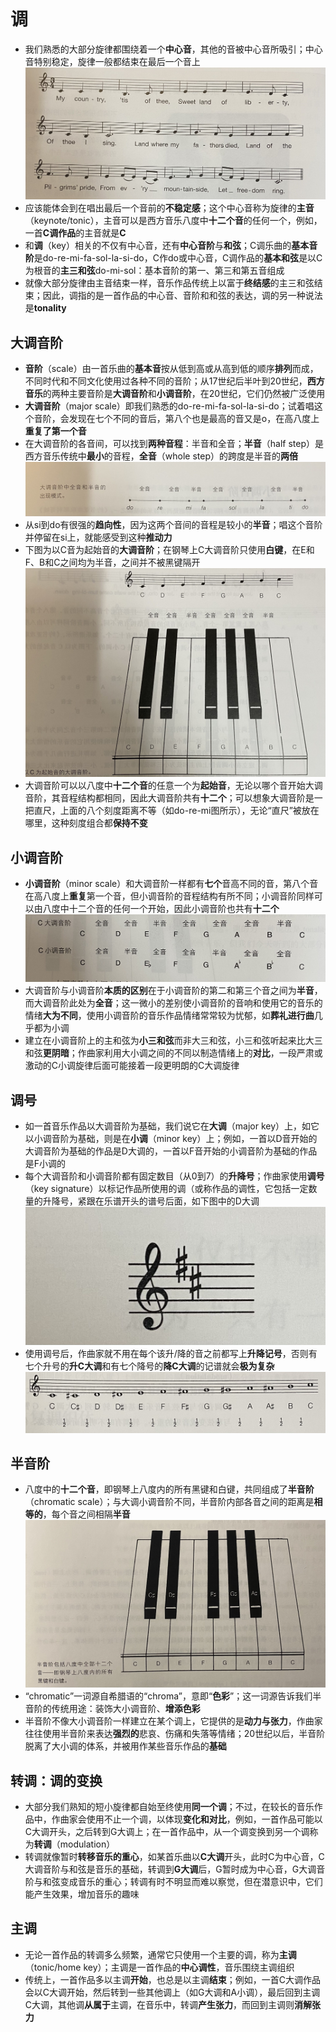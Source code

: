 # 调
* 我们熟悉的大部分旋律都围绕着一个**中心音**，其他的音被中心音所吸引；中心音特别稳定，旋律一般都结束在最后一个音上
![](images/美国3.jpg)
* 应该能体会到在唱出最后一个音前的**不稳定感**；这个中心音称为旋律的**主音**（keynote/tonic），主音可以是西方音乐八度中**十二个音**的任何一个，例如，一首**C调作品**的主音就是**C**
* 和**调**（key）相关的不仅有中心音，还有**中心音阶**与**和弦**；C调乐曲的**基本音阶**是do-re-mi-fa-sol-la-si-do，C作do或中心音，C调作品的**基本和弦**是以C为根音的**主三和弦**do-mi-sol：基本音阶的第一、第三和第五音组成
* 就像大部分旋律由主音结束一样，音乐作品传统上以富于**终结感**的主三和弦结束；因此，调指的是一首作品的中心音、音阶和和弦的表达，调的另一种说法是**tonality**
## 大调音阶
* **音阶**（scale）由一首乐曲的**基本音**按从低到高或从高到低的顺序**排列**而成，不同时代和不同文化使用过各种不同的音阶；从17世纪后半叶到20世纪，**西方音乐**的两种主要音阶是**大调音阶**和**小调音阶**，在20世纪，它们仍然被广泛使用
* **大调音阶**（major scale）即我们熟悉的do-re-mi-fa-sol-la-si-do；试着唱这个音阶，会发现在七个不同的音后，第八个也是最高的音又是o，在高八度上**重复了第一个音**
* 在大调音阶的各音间，可以找到**两种音程**：半音和全音；**半音**（half step）是西方音乐传统中**最小**的音程，**全音**（whole step）的跨度是半音的**两倍**
![](images/半音.jpg)
* 从si到do有很强的**趋向性**，因为这两个音间的音程是较小的**半音**；唱这个音阶并停留在si上，就能感受到这种**推动力**
* 下图为以C音为起始音的**大调音阶**；在钢琴上C大调音阶只使用**白键**，在E和F、B和C之间均为半音，之间并不被黑键隔开
![](images/大调音阶.jpg)
* 大调音阶可以以八度中**十二个音**的任意一个为**起始音**，无论以哪个音开始大调音阶，其音程结构都相同，因此大调音阶共有**十二个**；可以想象大调音阶是一把直尺，上面的八个刻度距离不等（如do-re-mi图所示），无论“直尺”被放在哪里，这种刻度组合都**保持不变**
## 小调音阶
* **小调音阶**（minor scale）和大调音阶一样都有**七个**音高不同的音，第八个音在高八度上**重复**第一个音，但小调音阶的音程结构有所不同；小调音阶同样可以由八度中十二个音的任何一个开始，因此小调音阶也共有**十二个**
![](images/小调音阶.jpg)
* 大调音阶与小调音阶**本质的区别**在于小调音阶的第二和第三个音之间为**半音**，而大调音阶此处为**全音**；这一微小的差别使小调音阶的音响和使用它的音乐的情绪**大为不同**，使用小调音阶的音乐作品情绪常常较为忧郁，如**葬礼进行曲**几乎都为小调
* 建立在小调音阶上的主和弦为**小三和弦**而非大三和弦，小三和弦听起来比大三和弦**更阴暗**；作曲家利用大小调之间的不同以制造情绪上的**对比**，一段严肃或激动的C小调旋律后面可能接着一段更明朗的C大调旋律
## 调号
* 如一首音乐作品以大调音阶为基础，我们说它在**大调**（major key）上，如它以小调音阶为基础，则是在**小调**（minor key）上；例如，一首以D音开始的大调音阶为基础的作品是D大调的，一首以F音开始的小调音阶为基础的作品是F小调的
* 每个大调音阶和小调音阶都有固定数目（从0到7）的**升降号**；作曲家使用**调号**（key signature）以标记作品所使用的调（或称作品的调性，它包括一定数量的升降号，紧跟在乐谱开头的谱号后面，如下图中的D大调
![](images/D大调.jpg)
* 使用调号后，作曲家就不用在每个该升/降的音之前都写上**升降记号**，否则有七个升号的**升C大调**和有七个降号的**降C大调**的记谱就会**极为复杂**
![](images/调号.png)
## 半音阶
* 八度中的**十二个音**，即钢琴上八度内的所有黑键和白键，共同组成了**半音阶**（chromatic scale）；与大调小调音阶不同，半音阶内部各音之间的距离是**相等的**，每个音之间相隔**半音**
![](images/半音阶.png)
* “chromatic”一词源自希腊语的“chroma”，意即“**色彩**”；这一词源告诉我们半音阶的传统用途：装饰大小调音阶、**增添色彩**
* 半音阶不像大小调音阶一样建立在某个调上，它提供的是**动力与张力**，作曲家往往使用半音阶来表达**强烈的**悲哀、伤痛和失落等情绪；20世纪以后，半音阶脱离了大小调的体系，并被用作某些音乐作品的**基础**
## 转调：调的变换
* 大部分我们熟知的短小旋律都自始至终使用**同一个调**；不过，在较长的音乐作品中，作曲家会使用不止一个调，以体现**变化和对比**，例如，一首作品可能以C大调开头，之后转到G大调上；在一首作品中，从一个调变换到另一个调称为**转调**（modulation）
* 转调就像暂时**转移音乐的重心**，如某首乐曲以**C大调**开头，此时C为中心音，C大调音阶与和弦是音乐的基础，转调到**G大调**后，G暂时成为中心音，G大调音阶与和弦变成音乐的重心；转调有时不明显而难以察觉，但在潜意识中，它们能产生效果，增加音乐的趣味
## 主调
* 无论一首作品的转调多么频繁，通常它只使用一个主要的调，称为**主调**（tonic/home key）；主调是一首作品的**中心调性**，音乐围绕主调组织
* 传统上，一首作品多以主调**开始**，也总是以主调**结束**；例如，一首C大调作品会以C大调开始，然后转到一些其他调上（如G大调和A小调），最后回到主调C大调，其他调**从属于**主调，在音乐中，转调**产生张力**，而回到主调则**消解张力**
